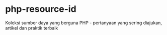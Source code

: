 # php-resource-id
Koleksi sumber daya yang berguna PHP - pertanyaan yang sering diajukan, artikel dan praktik terbaik
